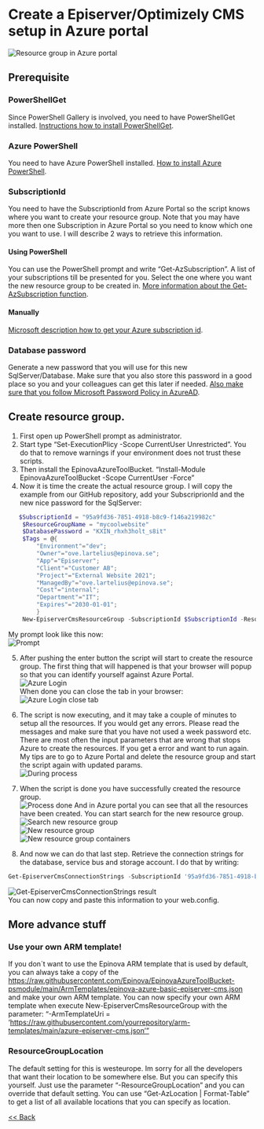 # Create a Episerver/Optimizely CMS setup in Azure portal

![Resource group in Azure portal](ResourceGroupInAzure2.jpg)

## Prerequisite
### PowerShellGet
Since PowerShell Gallery is involved, you need to have PowerShellGet installed. [Instructions how to install PowerShellGet](https://docs.microsoft.com/en-us/powershell/scripting/gallery/installing-psget?view=powershell-7.1).  
### Azure PowerShell
You need to have Azure PowerShell installed. [How to install Azure PowerShell](https://docs.microsoft.com/en-us/powershell/azure/install-az-ps?view=azps-5.6.0).   
### SubscriptionId
You need to have the SubscriptionId from Azure Portal so the script knows where you want to create your resource group. Note that you may have more then one Subscription in Azure Portal so you need to know which one you want to use. I will describe 2 ways to retrieve this information.  
#### Using PowerShell
You can use the PowerShell prompt and write “Get-AzSubscription”. A list of your subscriptions till be presented for you. Select the one where you want the new resource group to be created in.
[More information about the Get-AzSubscription function](https://docs.microsoft.com/en-us/powershell/module/az.accounts/get-azsubscription?view=azps-5.6.0).  
#### Manually
[Microsoft description how to get your Azure subscription id](https://docs.microsoft.com/en-us/azure/media-services/latest/how-to-set-azure-subscription?tabs=portal).  
### Database password
Generate a new password that you will use for this new SqlServer/Database. Make sure that you also store this password in a good place so you and your colleagues can get this later if needed. [Also make sure that you follow Microsoft Password Policy in AzureAD](https://docs.microsoft.com/en-us/previous-versions/azure/jj943764(v=azure.100)?redirectedfrom=MSDN).  

## Create resource group.
1.	First open up PowerShell prompt as administrator.
2.	Start type “Set-ExecutionPlicy -Scope CurrentUser Unrestricted”. You do that to remove warnings if your environment does not trust these scripts.
3.	Then install the EpinovaAzureToolBucket. “Install-Module EpinovaAzureToolBucket -Scope CurrentUser -Force” 
4.	Now it is time the create the actual resource group. I will copy the example from our GitHub repository, add your SubscriprionId and the new nice password for the SqlServer:
```powershell
   $SubscriptionId = "95a9fd36-7851-4918-b8c9-f146a219982c"
    $ResourceGroupName = "mycoolwebsite"
    $DatabasePassword = "KXIN_rhxh3holt_s8it"
    $Tags = @{
        "Environment"="dev";
        "Owner"="ove.lartelius@epinova.se";
        "App"="Episerver";
        "Client"="Customer AB";
        "Project"="External Website 2021";
        "ManagedBy"="ove.lartelius@epinova.se";
        "Cost"="internal";
        "Department"="IT";
        "Expires"="2030-01-01";
        }
    New-EpiserverCmsResourceGroup -SubscriptionId $SubscriptionId -ResourceGroupName $ResourceGroupName -DatabasePassword $DatabasePassword -Tags $Tags
```
My prompt look like this now:  
![Prompt](InstallAndRun_1.jpg)
 
5.	After pushing the enter button the script will start to create the resource group. The first thing that will happened is that your browser will popup so that you can identify yourself against Azure Portal.  
![Azure Login](Login.jpg)   
When done you can close the tab in your browser:  
![Azure Login close tab](LoginCloseTab.jpg)
 
6.	The script is now executing, and it may take a couple of minutes to setup all the resources. If you would get any errors. Please read the messages and make sure that you have not used a week password etc. There are most often the input parameters that are wrong that stops Azure to create the resources. If you get a error and want to run again. My tips are to go to Azure Portal and delete the resource group and start the script again with updated params.  
![During process](DuringProcess1.jpg)
7.	When the script is done you have successfully created the resource group.  
![Process done](ScriptDone.jpg)
And in Azure portal you can see that all the resources have been created. You can start search for the new resource group.  
![Search new resource group](SearchNewResourceGroup.jpg)  
![New resource group](ResourceGroupInAzure2.jpg)  
![New resource group containers](AzureContainers.jpg)  

8.	And now we can do that last step. Retrieve the connection strings for the database, service bus and storage account. I do that by writing:
``` powershell 
Get-EpiserverCmsConnectionStrings -SubscriptionId '95a9fd36-7851-4918-b8c9-f146a219982c' -ResourceGroupName 'mycoolwebsite' -DatabasePassword 'KXIN_rhxh3holt_s8it'
```  
![Get-EpiserverCmsConnectionStrings result](ConnectionStringsResult2.jpg)  
You can now copy and paste this information to your web.config.

## More advance stuff
### Use your own ARM template!
If you don´t want to use the Epinova ARM template that is used by default, you can always take a copy of the https://raw.githubusercontent.com/Epinova/EpinovaAzureToolBucket-psmodule/main/ArmTemplates/epinova-azure-basic-episerver-cms.json and make your own ARM template. You can now specify your own ARM template when execute New-EpiserverCmsResourceGroup with the parameter: “-ArmTemplateUri = ‘https://raw.githubusercontent.com/yourrepository/arm-templates/main/azure-episerver-cms.json’”

### ResourceGroupLocation
The default setting for this is westeurope. Im sorry for all the developers that want their location to be somewhere else. But you can specify this yourself. Just use the parameter “-ResourceGroupLocation” and you can override that default setting.
You can use “Get-AzLocation | Format-Table” to get a list of all available locations that you can specify as location.

[<< Back](/README.md)